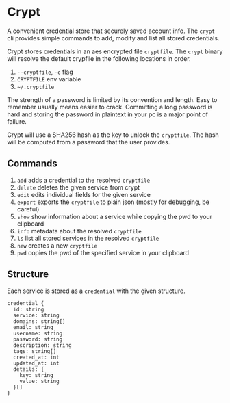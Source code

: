 # Crypt
A convenient credential store that securely saved account info.
The `crypt` cli provides simple commands to add, modify and list all stored credentials.

Crypt stores credentials in an aes encrypted file `cryptfile`. The `crypt` binary will
resolve the default crypfile in the following locations in order.
1. `--cryptfile`, `-c` flag
2. `CRYPTFILE` env variable
3. `~/.cryptfile`

The strength of a password is limited by its convention and length.
Easy to remember usually means easier to crack. Committing a long password is hard
and storing the password in plaintext in your pc is a major point of failure.

Crypt will use a SHA256 hash as the key to unlock the `cryptfile`.
The hash will be computed from a password that the user provides.

## Commands
1. `add` adds a credential to the resolved `cryptfile`
2. `delete` deletes the given service from crypt
3. `edit` edits individual fields for the given service
4. `export` exports the `cryptfile` to plain json (mostly for debugging, be careful)
5. `show` show information about a service while copying the pwd to your clipboard
6. `info` metadata about the resolved `cryptfile`
7. `ls` list all stored services in the resolved `cryptfile`
8. `new` creates a new `cryptfile`
9. `pwd` copies the pwd of the specified service in your clipboard

## Structure
Each service is stored as a `credential` with the given structure.

```
credential {
  id: string
  service: string
  domains: string[]
  email: string
  username: string
  password: string
  description: string
  tags: string[]
  created_at: int
  updated_at: int
  details: {
    key: string
    value: string
  }[]
}
```
